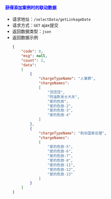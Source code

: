 #### <font color="blue">获得添加案例时的联动数据</font>
- 请求地址：`/selectData/getLinkageDate`
- 请求方式：`GET` ajax提交
- 返回数据类型：`json`
- 返回数据示例
    ```json
    {
        "code": 0,
        "msg": null,
        "count": 2,
        "data": 
        [
            {
                "chargeTypeName": "人事罪",
                "chargeNames": 
                [
                    "顶顶顶",
                    "阿迪斯发士大夫",
                    "爱的色放",
                    "爱的色放-2",
                    "爱的色放-3",
                    "爱的色放-4"
                ]
            },
            {
                "chargeTypeName": "刺杀国家总理",
                "chargeNames": 
                [
                    "爱的色放-5",
                    "爱的色放-6",
                    "爱的色放-7",
                    "爱的色放-8",
                    "爱的色放-11",
                    "爱的色放-12",
                    "爱的色放-13"
                ]
            }
        ]
    }
    ```